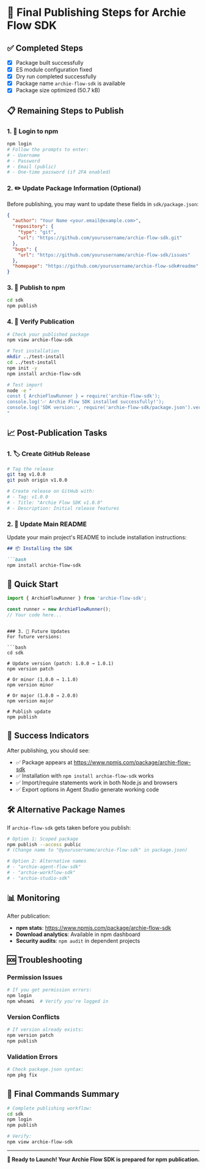 # 🚀 Final Publishing Steps for Archie Flow SDK

## ✅ Completed Steps
- [x] Package built successfully
- [x] ES module configuration fixed
- [x] Dry run completed successfully
- [x] Package name `archie-flow-sdk` is available
- [x] Package size optimized (50.7 kB)

## 📋 Remaining Steps to Publish

### 1. 🔐 Login to npm
```bash
npm login
# Follow the prompts to enter:
# - Username
# - Password
# - Email (public)
# - One-time password (if 2FA enabled)
```

### 2. ✏️ Update Package Information (Optional)
Before publishing, you may want to update these fields in `sdk/package.json`:

```json
{
  "author": "Your Name <your.email@example.com>",
  "repository": {
    "type": "git", 
    "url": "https://github.com/yourusername/archie-flow-sdk.git"
  },
  "bugs": {
    "url": "https://github.com/yourusername/archie-flow-sdk/issues"
  },
  "homepage": "https://github.com/yourusername/archie-flow-sdk#readme"
}
```

### 3. 🚀 Publish to npm
```bash
cd sdk
npm publish
```

### 4. 🎯 Verify Publication
```bash
# Check your published package
npm view archie-flow-sdk

# Test installation
mkdir ../test-install
cd ../test-install
npm init -y
npm install archie-flow-sdk

# Test import
node -e "
const { ArchieFlowRunner } = require('archie-flow-sdk');
console.log('✅ Archie Flow SDK installed successfully!');
console.log('SDK version:', require('archie-flow-sdk/package.json').version);
"
```

## 📈 Post-Publication Tasks

### 1. 🏷️ Create GitHub Release
```bash
# Tag the release
git tag v1.0.0
git push origin v1.0.0

# Create release on GitHub with:
# - Tag: v1.0.0
# - Title: "Archie Flow SDK v1.0.0"
# - Description: Initial release features
```

### 2. 📝 Update Main README
Update your main project's README to include installation instructions:

```markdown
## 📦 Installing the SDK

```bash
npm install archie-flow-sdk
```

## 🚀 Quick Start

```javascript
import { ArchieFlowRunner } from 'archie-flow-sdk';

const runner = new ArchieFlowRunner();
// Your code here...
```
```

### 3. 🔄 Future Updates
For future versions:

```bash
cd sdk

# Update version (patch: 1.0.0 → 1.0.1)
npm version patch

# Or minor (1.0.0 → 1.1.0)
npm version minor

# Or major (1.0.0 → 2.0.0) 
npm version major

# Publish update
npm publish
```

## 🎉 Success Indicators

After publishing, you should see:
- ✅ Package appears at https://www.npmjs.com/package/archie-flow-sdk
- ✅ Installation with `npm install archie-flow-sdk` works
- ✅ Import/require statements work in both Node.js and browsers
- ✅ Export options in Agent Studio generate working code

## 🛠️ Alternative Package Names

If `archie-flow-sdk` gets taken before you publish:

```bash
# Option 1: Scoped package
npm publish --access public
# (Change name to "@yourusername/archie-flow-sdk" in package.json)

# Option 2: Alternative names
# - "archie-agent-flow-sdk"
# - "archie-workflow-sdk" 
# - "archie-studio-sdk"
```

## 📊 Monitoring

After publication:
- **npm stats**: https://www.npmjs.com/package/archie-flow-sdk
- **Download analytics**: Available in npm dashboard
- **Security audits**: `npm audit` in dependent projects

## 🆘 Troubleshooting

### Permission Issues
```bash
# If you get permission errors:
npm login
npm whoami  # Verify you're logged in
```

### Version Conflicts
```bash
# If version already exists:
npm version patch
npm publish
```

### Validation Errors
```bash
# Check package.json syntax:
npm pkg fix
```

## 🎯 Final Commands Summary

```bash
# Complete publishing workflow:
cd sdk
npm login
npm publish

# Verify:
npm view archie-flow-sdk
```

---

**🚀 Ready to Launch! Your Archie Flow SDK is prepared for npm publication.** 